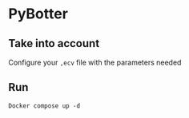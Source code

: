 # PyBotter

## Take into account

Configure your `,ecv` file with the parameters needed

## Run
```
Docker compose up -d
```
